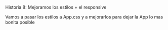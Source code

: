 Historia 8: Mejoramos los estilos + el responsive 

Vamos a pasar los estilos a App.css y a mejorarlos para dejar la App lo mas bonita posible 